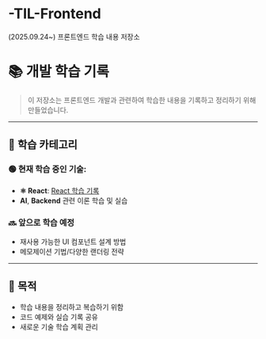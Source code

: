 # -TIL-Frontend
(2025.09.24~) 프론트엔드 학습 내용 저장소

# 📚 개발 학습 기록

> 이 저장소는 프론트엔드 개발과 관련하여 학습한 내용을 기록하고 정리하기 위해 만들었습니다.

---

## 🚀 학습 카테고리

### 🟢 현재 학습 중인 기술:
- **⚛️ React**: [React 학습 기록](./react/README.md)  
- **AI**, **Backend** 관련 이론 학습 및 실습

### 🔜 앞으로 학습 예정
- 재사용 가능한 UI 컴포넌트 설계 방법
- 메모제이션 기법/다양한 랜더링 전략
---

## 🎯 목적
- 학습 내용을 정리하고 복습하기 위함
- 코드 예제와 실습 기록 공유
- 새로운 기술 학습 계획 관리
